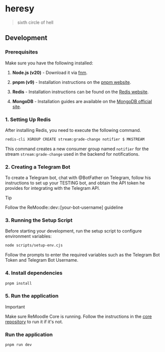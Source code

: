 # heresy

> sixth circle of hell

## Development

### Prerequisites

Make sure you have the following installed:

1. **Node.js (v20)** - Download it via [fnm](https://github.com/Schniz/fnm).

2. **pnpm (v9)** - Installation instructions on the [pnpm website](https://pnpm.io/installation).

3. **Redis** - Installation instructions can be found on the [Redis website](https://redis.io/download).

4. **MongoDB** - Installation guides are available on the [MongoDB official site](https://www.mongodb.com/docs/manual/installation/).

### 1. Setting Up Redis

After installing Redis, you need to execute the following command.

```bash
redis-cli XGROUP CREATE stream:grade-change notifier $ MKSTREAM
```

This command creates a new consumer group named `notifier` for the stream `stream:grade-change` used in the backend for notifications.

### 2. Creating a Telegram Bot

To create a Telegram bot, chat with @BotFather on Telegram, follow his instructions to set up your TESTING bot, and obtain the API token he provides for integrating with the Telegram API.

> [!TIP]
> Follow the ReMoodle::dev::[your-bot-username] guideline

### 3. Running the Setup Script

Before starting your development, run the setup script to configure environment variables:

```bash
node scripts/setup-env.cjs
```

Follow the prompts to enter the required variables such as the Telegram Bot Token and Telegram Bot Username.

### 4. Install dependencies

```bash
pnpm install
```

### 5. Run the application

> [!IMPORTANT]  
> Make sure ReMoodle Core is running. Follow the instructions in the [core repository](https://github.com/remoodle/core) to run it if it's not.

### Run the application

```bash
pnpm run dev
```
